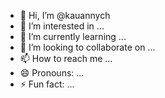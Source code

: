 - 👋 Hi, I’m @kauannych
- 👀 I’m interested in ...
- 🌱 I’m currently learning ...
- 💞️ I’m looking to collaborate on ...
- 📫 How to reach me ...
- 😄 Pronouns: ...
- ⚡ Fun fact: ...

<!---
kauannych/kauannych is a ✨ special ✨ repository because its `README.md` (this file) appears on your GitHub profile.
You can click the Preview link to take a look at your changes.
--->
